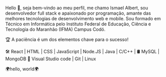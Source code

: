 Hello 👋, seja bem-vindo ao meu perfil, me chamo Ismael Albert, sou desenvolvedor full stack e apaixonado por programação, amante das melhores tecnologias de desenvolvimento web e mobile.
Sou formado em Técnico em Informática pelo Instituto Federal de Educação, Ciência e Tecnologia do Maranhão (IFMA) Campus Codó.

🏆 A paciência é um dos elementos chave para o sucesso!

🛠 React | HTML | CSS | JavaScript | Node.JS | Java | C/C++ |
🛢 MySQL | MongoDB
🔧 Visual Studio code | Git | Linux

🌍hello, world🌍
